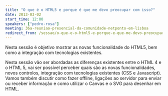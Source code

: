 ```yaml
---
title: "O que é o HTML5 e porque é que me devo preocupar com isso?"
date: 2013-03-02
start_time: 12:00
speakers: ["pedro-rosa"]
meeting: 36a-reuniao-presencial-da-comunidade-netponto-em-lisboa
redirect_from: /sessao/o-que-e-o-html5-e-porque-e-que-me-devo-preocupar-com-isso/
---
```


Nesta sessão é objetivo mostrar as novas funcionalidade do HTML5, bem como a integração com tecnologias existentes.

Nesta sessão vão ser abordadas as diferenças existentes entre o HTML 4 e o HTML 5, vai ser possível perceber quais são as novas funcionalidades, novos controlos, integração com tecnologias existentes (CSS e Javascript). Vamos também discutir como fazer offline, ligações ao servidor para enviar ou receber informação e como utilizar o Canvas e o SVG para desenhar em HTML.
